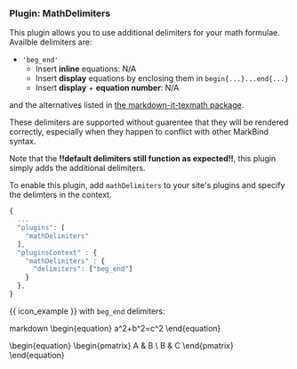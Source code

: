 ### Plugin: MathDelimiters 

This plugin allows you to use additional delimiters for your math formulae. Availble delimiters are:

* `'beg_end'`
  * Insert **inline** equations: N/A
  * Insert **display** equations by enclosing them in `begin{...}...end{...}`
  * Insert **display** + **equation number**:  N/A

and the alternatives listed in [the markdown-it-texmath package](https://github.com/goessner/markdown-it-texmath#features).

These delimiters are supported without guarentee that they will be rendered correctly, especially when they happen to conflict with
other MarkBind syntax.

<box type="info">

Note that the **!!default delimiters still function as expected!!**, this plugin simply adds the additional delimiters.

</box>

To enable this plugin, add `mathDelimiters` to your site's plugins and specify the delimters in the context.

```js {heading="site.json"}
{
  ...
  "plugins": [
    "mathDelimiters"
  ],
  "pluginsContext" : {
    "mathDelimiters" : {
      "delimiters": ["beg_end"]
    }
  },
}
```

{{ icon_example }} with `beg_end` delimiters:

<include src="codeAndOutput.md" boilerplate >
<variable name="highlightStyle">markdown</variable>
<variable name="code">
\begin{equation}
  a^2+b^2=c^2
\end{equation}

\begin{equation}
  \begin{pmatrix}
    A & B \\ B & C
  \end{pmatrix}
\end{equation}

</variable>
</include>
